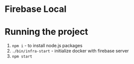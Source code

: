 # Firebase Local

# Running the project
1. `npm i` - to install node.js packages
2. `./bin/infra-start` - initialize docker with firebase server
3. `npm start`